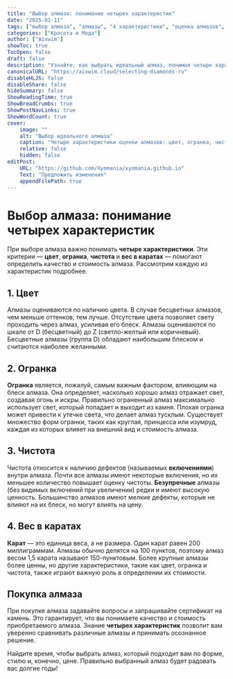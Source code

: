 ```yaml
---
title: "Выбор алмаза: понимание четырех характеристик"
date: "2025-01-11"
tags: ["выбор алмаза", "алмазы", "4 характеристики", "оценка алмазов", "покупка алмазов"]
categories: ["Красота и Мода"]
author: ["Aixwim"]
showToc: true
TocOpen: false
draft: false
description: "Узнайте, как выбрать идеальный алмаз, понимая четыре характеристики: цвет, огранка, чистота и вес в каратах."
canonicalURL: "https://aixwim.cloud/selecting-diamonds-ru"
disableHLJS: false
disableShare: false
hideSummary: false
ShowReadingTime: true
ShowBreadCrumbs: true
ShowPostNavLinks: true
ShowWordCount: true
cover:
    image: ""
    alt: "Выбор идеального алмаза"
    caption: "Четыре характеристики оценки алмазов: цвет, огранка, чистота и карат."
    relative: false
    hidden: false
editPost:
    URL: "https://github.com/Xyomania/xyomania.github.io"
    Text: "Предложить изменения"
    appendFilePath: true
---
```


# Выбор алмаза: понимание четырех характеристик

При выборе алмаза важно понимать **четыре характеристики**. Эти критерии — **цвет**, **огранка**, **чистота** и **вес в каратах** — помогают определить качество и стоимость алмаза. Рассмотрим каждую из характеристик подробнее.

## 1. **Цвет**

Алмазы оцениваются по наличию цвета. В случае бесцветных алмазов, чем меньше оттенков, тем лучше. Отсутствие цвета позволяет свету проходить через алмаз, усиливая его блеск. Алмазы оцениваются по шкале от D (бесцветный) до Z (светло-желтый или коричневый). Бесцветные алмазы (группа D) обладают наибольшим блеском и считаются наиболее желанными.

## 2. **Огранка**

**Огранка** является, пожалуй, самым важным фактором, влияющим на блеск алмаза. Она определяет, насколько хорошо алмаз отражает свет, создавая огонь и искры. Правильно ограненный алмаз максимально использует свет, который попадает и выходит из камня. Плохая огранка может привести к утечке света, что делает алмаз тусклым. Существует множество форм огранки, таких как круглая, принцесса или изумруд, каждая из которых влияет на внешний вид и стоимость алмаза.

## 3. **Чистота**

Чистота относится к наличию дефектов (называемых **включениями**) внутри алмаза. Почти все алмазы имеют некоторые включения, но их меньшее количество повышает оценку чистоты. **Безупречные** алмазы (без видимых включений при увеличении) редки и имеют высокую ценность. Большинство алмазов имеют мелкие дефекты, которые не влияют на их блеск, но могут влиять на цену.

## 4. **Вес в каратах**

**Карат** — это единица веса, а не размера. Один карат равен 200 миллиграммам. Алмазы обычно делятся на 100 пунктов, поэтому алмаз весом 1,5 карата называют 150-пунктовым. Более крупные алмазы более ценны, но другие характеристики, такие как цвет, огранка и чистота, также играют важную роль в определении их стоимости.

## Покупка алмаза

При покупке алмаза задавайте вопросы и запрашивайте сертификат на камень. Это гарантирует, что вы понимаете качество и стоимость приобретаемого алмаза. Знание **четырех характеристик** позволит вам уверенно сравнивать различные алмазы и принимать осознанное решение.

Найдите время, чтобы выбрать алмаз, который подходит вам по форме, стилю и, конечно, цене. Правильно выбранный алмаз будет радовать вас долгие годы!
